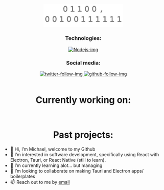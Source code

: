 <!-- Introduction -->
<div align="CENTER" > 
  <a href="https://mpmcintyre.web.app" target="_blank" rel="noreferrer"> 
    <img src="https://raw.githubusercontent.com/MPMcIntyre/personal-readme/master/40-unscreen.gif?token=ARCVZBRU33IDENWFFWYV6STA7BZ3Y" alt="Introductory-gif" width="250"/> 
  </a>
  
</div>



<!-- Technologies -->
<div align="CENTER" > 
  
  <h3> Technologies:</h3>
  <!--  Twitter  -->
  <a href="https://nodejs.org/en/" target="_blank" rel="noreferrer"> 
    <img src="https://img.shields.io/npm/v/npm.svg?logo=nodedotjs&style=flat-square&" alt="Nodejs-img"/>
  </a>
  
  <!--  Github  -->

  
</div>
  

<!-- Socialite -->
<div align="CENTER" > 
  
  <h3> Social media:</h3>
  <!--  Twitter  -->
  <a href="https://twitter.com/mpmcintyre" target="_blank" rel="noreferrer"> 
    <img src="https://img.shields.io/twitter/follow/mpmcintyre?style=social" alt="twitter-follow-img"/> 
  </a>
  
  <!--  Github  -->
  <a href="https://github.com/mpmcintyre" target="_blank" rel="noreferrer"> 
    <img src="https://img.shields.io/github/followers/MPMcintyre?label=Follow&style=social" alt="github-follow-img"/> 
  </a>
  
</div>
  
  
<br />
<div align="CENTER"> 
<h1> Currently working on:</h1>
</div>
  <br />
<div align="CENTER"> 
<h1> Past projects:</h1>
</div>


- 👋 Hi, I’m Michael, welcome to my Github
- 👀 I’m interested in software development, specifically using React with Electron, Tauri, or React Native (still to learn).
- 🌱 I’m currently learning alot... but managing
- 💞️ I’m looking to collaborate on making Tauri and Electron apps/ boilerplates
- 📫 Reach out to me by [email](mailto:mp.mcintyre201@gmail.com)
